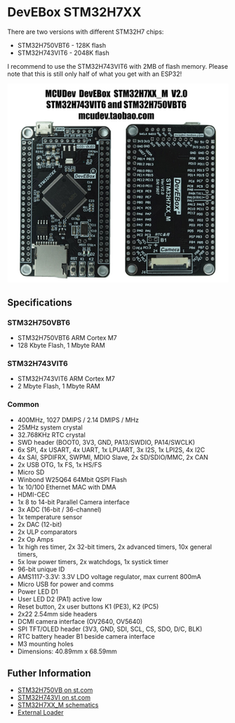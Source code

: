 # DevEBox STM32H7XX

There are two versions with different STM32H7 chips:

- STM32H750VBT6 - 128K flash
- STM32H743VIT6 - 2048K flash

I recommend to use the STM32H743VIT6 with 2MB of flash memory. Please note that this is still only half of what you get with an ESP32! 

![board](STM32H7XX_M.jpg)

## Specifications

### STM32H750VBT6 

- STM32H750VBT6 ARM Cortex M7
- 128 Kbyte Flash, 1 Mbyte RAM

### STM32H743VIT6 

- STM32H743VIT6 ARM Cortex M7
- 2 Mbyte Flash, 1 Mbyte RAM

### Common 

- 400MHz, 1027 DMIPS / 2.14 DMIPS / MHz
- 25MHz system crystal
- 32.768KHz RTC crystal
- SWD header (BOOT0, 3V3, GND, PA13/SWDIO, PA14/SWCLK)
- 6x SPI, 4x USART, 4x UART, 1x LPUART, 3x I2S, 1x LPI2S, 4x I2C
- 4x SAI, SPDIFRX, SWPMI, MDIO Slave, 2x SD/SDIO/MMC, 2x CAN
- 2x USB OTG, 1x FS, 1x HS/FS
- Micro SD
- Winbond W25Q64 64Mbit QSPI Flash
- 1x 10/100 Ethernet MAC with DMA
- HDMI-CEC
- 1x 8 to 14-bit Parallel Camera interface
- 3x ADC (16-bit / 36-channel)
- 1x temperature sensor
- 2x DAC (12-bit)
- 2x ULP comparators
- 2x Op Amps
- 1x high res timer, 2x 32-bit timers, 2x advanced timers, 10x general timers,
- 5x low power timers, 2x watchdogs, 1x systick timer
- 96-bit unique ID
- AMS1117-3.3V: 3.3V LDO voltage regulator, max current 800mA
- Micro USB for power and comms
- Power LED D1
- User LED D2 (PA1) active low
- Reset button, 2x user buttons K1 (PE3), K2 (PC5)
- 2x22 2.54mm side headers
- DCMI camera interface (OV2640, OV5640)
- SPI TFT/OLED header (3V3, GND, SDI, SCL, CS, SDO, D/C, BLK)
- RTC battery header B1 beside camera interface
- M3 mounting holes
- Dimensions: 40.89mm x 68.59mm

## Futher Information

- [STM32H750VB on st.com](https://www.st.com/en/microcontrollers-microprocessors/stm32h750vb.html)
- [STM32H743VI on st.com](https://www.st.com/en/microcontrollers-microprocessors/stm32h743vi.html)
- [STM32H7XX_M schematics](https://github.com/mcauser/MCUDEV_DEVEBOX_H7XX_M/blob/master/docs/STM32H7XX_M_schematics.pdf)
- [External Loader](https://controllerstech.com/w25q-flash-series-part-10-qspi-ext-loader-in-h750/)

